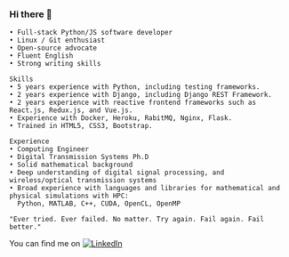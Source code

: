 ### Hi there 👋

```
• Full-stack Python/JS software developer
• Linux / Git enthusiast
• Open-source advocate
• Fluent English
• Strong writing skills

Skills
• 5 years experience with Python, including testing frameworks.
• 2 years experience with Django, including Django REST Framework.
• 2 years experience with reactive frontend frameworks such as React.js, Redux.js, and Vue.js.
• Experience with Docker, Heroku, RabitMQ, Nginx, Flask.
• Trained in HTML5, CSS3, Bootstrap.

Experience
• Computing Engineer
• Digital Transmission Systems Ph.D
• Solid mathematical background
• Deep understanding of digital signal processing, and wireless/optical transmission systems
• Broad experience with languages and libraries for mathematical and physical simulations with HPC:
  Python, MATLAB, C++, CUDA, OpenCL, OpenMP

"Ever tried. Ever failed. No matter. Try again. Fail again. Fail better."
```

You can find me on [![LinkedIn][1.2]][1]

[1.2]: https://i.ibb.co/hYHshRp/iconmonstr-linkedin-3-16.png (LinkedIn)
[1]: https://www.linkedin.com/in/lucas-cp-cavalcante/

